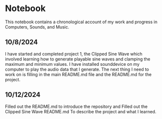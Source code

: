 # Notebook

This notebook contains a chronological account of my work and progress in Computers, Sounds, and Music.


## 10/8/2024
I have started and completed project 1, the Clipped Sine Wave which involved learning how to generate playable sine waves and clamping the maximum and minimum values.
I have installed sounddevice on my computer to play the audio data that I generate.
The next thing I need to work on is filling in the main README.md file and the README.md for the project.


## 10/12/2024
Filled out the README.md to introduce the repository and Filled out the Clipped Sine Wave README.md
To describe the project and what I learned.

